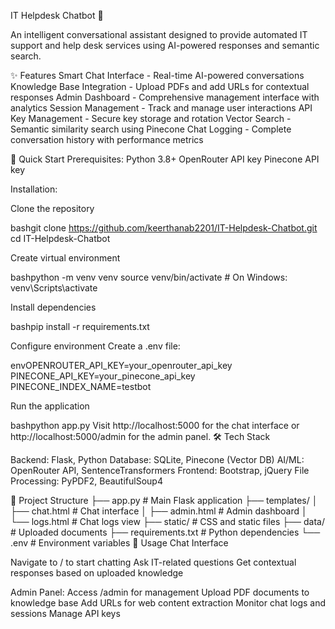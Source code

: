IT Helpdesk Chatbot 🤖

An intelligent conversational assistant designed to provide automated IT support and help desk services using AI-powered responses and semantic search.

✨ Features
Smart Chat Interface - Real-time AI-powered conversations
Knowledge Base Integration - Upload PDFs and add URLs for contextual responses
Admin Dashboard - Comprehensive management interface with analytics
Session Management - Track and manage user interactions
API Key Management - Secure key storage and rotation
Vector Search - Semantic similarity search using Pinecone
Chat Logging - Complete conversation history with performance metrics

🚀 Quick Start
Prerequisites:
Python 3.8+
OpenRouter API key
Pinecone API key

Installation:

Clone the repository

bashgit clone https://github.com/keerthanab2201/IT-Helpdesk-Chatbot.git
cd IT-Helpdesk-Chatbot

Create virtual environment

bashpython -m venv venv
source venv/bin/activate  # On Windows: venv\Scripts\activate

Install dependencies

bashpip install -r requirements.txt

Configure environment
Create a .env file:

envOPENROUTER_API_KEY=your_openrouter_api_key
PINECONE_API_KEY=your_pinecone_api_key
PINECONE_INDEX_NAME=testbot

Run the application

bashpython app.py
Visit http://localhost:5000 for the chat interface or http://localhost:5000/admin for the admin panel.
🛠️ Tech Stack

Backend: Flask, Python
Database: SQLite, Pinecone (Vector DB)
AI/ML: OpenRouter API, SentenceTransformers
Frontend: Bootstrap, jQuery
File Processing: PyPDF2, BeautifulSoup4

📁 Project Structure
├── app.py                 # Main Flask application
├── templates/
│   ├── chat.html         # Chat interface
│   ├── admin.html        # Admin dashboard
│   └── logs.html         # Chat logs view
├── static/               # CSS and static files
├── data/                 # Uploaded documents
├── requirements.txt      # Python dependencies
└── .env                  # Environment variables
🔧 Usage
Chat Interface

Navigate to / to start chatting
Ask IT-related questions
Get contextual responses based on uploaded knowledge

Admin Panel:
Access /admin for management
Upload PDF documents to knowledge base
Add URLs for web content extraction
Monitor chat logs and sessions
Manage API keys

